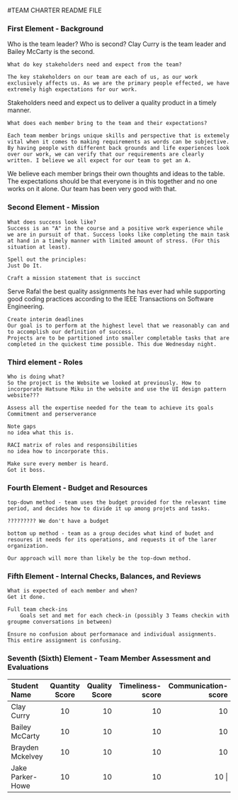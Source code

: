 #TEAM CHARTER README FILE

### First Element - Background
 Who is the team leader? Who is second?
  Clay Curry is the team leader and Bailey McCarty is the second. 

    What do key stakeholders need and expect from the team?
    
    The key stakeholders on our team are each of us, as our work exclusively affects us. As we are the primary people effected, we have extremely high expectations for our work. 
Stakeholders need and expect us to deliver a quality product in a timely manner.

    What does each member bring to the team and their expectations?
    
    Each team member brings unique skills and perspective that is extemely vital when it comes to making requirements as words can be subjective. By having people with different back grounds and life experiences look over our work, we can verify that our requirements are clearly written. I believe we all expect for our team to get an A. 
We believe each member brings their own thoughts and ideas to the table. The expectations should be that everyone is in this together and no one works on it alone. Our team has been very good with that.



### Second Element - Mission
    What does success look like?
    Success is an "A" in the course and a positive work experience while we are in pursuit of that. Success looks like completing the main task at hand in a timely manner with limited amount of stress. (For this situation at least).
    
    Spell out the principles:
    Just Do It.

    Craft a mission statement that is succinct
Serve Rafal the best quality assignments he has ever had while supporting good coding practices according to the IEEE Transactions on Software Engineering.

    Create interim deadlines
    Our goal is to perform at the highest level that we reasonably can and to accomplish our definition of success. 
    Projects are to be partitioned into smaller completable tasks that are completed in the quickest time possible. This due Wednesday night.
    


### Third element - Roles
    Who is doing what?
    So the project is the Website we looked at previously. How to incorporate Hatsune Miku in the website and use the UI design pattern website???

    Assess all the expertise needed for the team to achieve its goals
    Commitment and perserverance

    Note gaps
    no idea what this is.

    RACI matrix of roles and responsibilities
    no idea how to incorporate this.

    Make sure every member is heard. 
    Got it boss.


### Fourth Element - Budget and Resources
    top-down method - team uses the budget provided for the relevant time period, and decides how to divide it up among projets and tasks.
    
    ????????? We don't have a budget

    bottom up method - team as a group decides what kind of budet and resoures it needs for its operations, and requests it of the larer organization.

    Our approach will more than likely be the top-down method.



### Fifth Element - Internal Checks, Balances, and Reviews
    What is expected of each member and when?
    Get it done.

    Full team check-ins
        Goals set and met for each check-in (possibly 3 Teams checkin with groupme conversations in between)

    Ensure no confusion about performanace and individual assignments.
    This entire assignment is confusing.


### Seventh (Sixth) Element - Team Member Assessment and Evaluations

| Student Name      | Quantity Score     | Quality Score     | Timeliness-score | Communication-score |
| :------------- | :----------: | -----------: | -----------: | -----------: |
| Clay Curry | 10 | 10 | 10 |10 |
| Bailey McCarty|10|10|10|10 |
| Brayden Mckelvey|10|10|10|10 |
| Jake Parker-Howe|10|10|10|10 \| |
